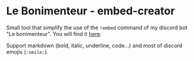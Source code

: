 # Le Bonimenteur - embed-creator

Small tool that simplify the use of the `!embed` command of my discord bot "Le bonimenteur".
You will find it [here](https://zriox.github.io/Le-bonimenteur--embed-creator/index.html).

Support markdown (bold, italic, underline, code...) and most of discord emojis (`:smile:`).